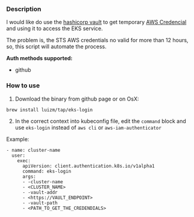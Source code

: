 ### Description

I would like do use the [hashicorp vault](https://www.vaultproject.io/docs/secrets/aws/index.html) to get temporary [AWS Credencial](https://www.vaultproject.io/docs/secrets/aws/index.html) and using it to access the EKS service.

The problem is, the STS AWS credentials no valid for more than 12 hours, so, this script will automate the process.

**Auth methods supported:**

- github

### How to use

1. Download the binary from github page or on OsX:

```
brew install luizm/tap/eks-login
```

2. In the correct context into kubeconfig file, edit the `command` block and use `eks-login` instead of `aws cli` or `aws-iam-authenticator`

Example:

```
- name: cluster-name
  user:
    exec:
      apiVersion: client.authentication.k8s.io/v1alpha1
      command: eks-login
      args:
      - -cluster-name
      - <CLUSTER_NAME>
      - -vault-addr
      - <https://VAULT_ENDPOINT>
      - -vault-path
      - <PATH_TO_GET_THE_CREDENDIALS>
```

